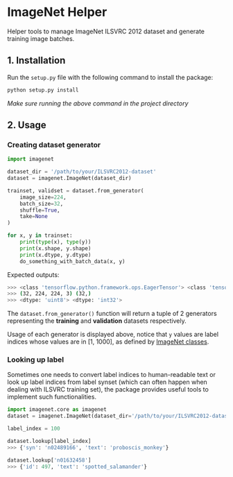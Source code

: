 # ImageNet Helper

Helper tools to manage ImageNet ILSVRC 2012 dataset and generate training image batches. 

## 1. Installation

Run the `setup.py` file with the following command to install the package:
~~~bash
python setup.py install
~~~
*Make sure running the above command in the project directory*

## 2. Usage

### Creating dataset generator
~~~python
import imagenet

dataset_dir = '/path/to/your/ILSVRC2012-dataset'
dataset = imagenet.ImageNet(dataset_dir)

trainset, validset = dataset.from_generator(
    image_size=224,
    batch_size=32,
    shuffle=True,
    take=None
)

for x, y in trainset:
    print(type(x), type(y))
    print(x.shape, y.shape)
    print(x.dtype, y.dtype)
    do_something_with_batch_data(x, y)
~~~
Expected outputs:
~~~bash
>>> <class 'tensorflow.python.framework.ops.EagerTensor'> <class 'tensorflow.python.framework.ops.EagerTensor'>
>>> (32, 224, 224, 3) (32,)
>>> <dtype: 'uint8'> <dtype: 'int32'>
~~~
The `dataset.from_generator()` function will return a tuple of 2 generators representing the **training** and 
**validation** datasets respectively. 

Usage of each generator is displayed above, notice that `y` values are label indices whose values are in [1, 1000],
as defined by [ImageNet classes](https://gist.github.com/yrevar/942d3a0ac09ec9e5eb3a).

### Looking up label

Sometimes one needs to convert label indices to human-readable text or look up label indices from label synset 
(which can often happen when dealing with ILSVRC training set), the package provides useful tools to implement
such functionalities.
~~~python
import imagenet.core as imagenet
dataset = imagenet.ImageNet(dataset_dir='/path/to/your/ILSVRC2012-dataset')

label_index = 100

dataset.lookup[label_index]
>>> {'syn': 'n02489166', 'text': 'proboscis_monkey'}

dataset.lookup['n01632458']
>>> {'id': 497, 'text': 'spotted_salamander'}
~~~
